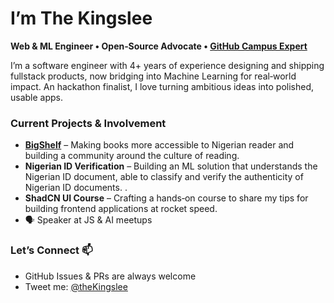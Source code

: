 # I’m The Kingslee

**Web & ML Engineer • Open‑Source Advocate • [GitHub Campus Expert](https://githubcampus.expert/thekingslee/)**


I’m a software engineer with 4+ years of experience designing and shipping fullstack products, now bridging into Machine Learning for real‑world impact. An hackathon finalist, I love turning ambitious ideas into polished, usable apps.





### Current Projects & Involvement

- **[BigShelf](https://mybigshelf.com/)** – Making books more accessible to Nigerian reader and building a community around the culture of reading.
- **Nigerian ID Verification** – Building an ML solution that understands the Nigerian ID document, able to classify and verify the authenticity of Nigerian ID documents. .
- **ShadCN UI Course** –   Crafting a hands‑on course to share my tips for building frontend applications at rocket speed. 
- 🗣️ Speaker at JS & AI meetups




### Let’s Connect 📫 

- GitHub Issues & PRs are always welcome  
- Tweet me: [@theKingslee](https://twitter.com/thekingslee)   

